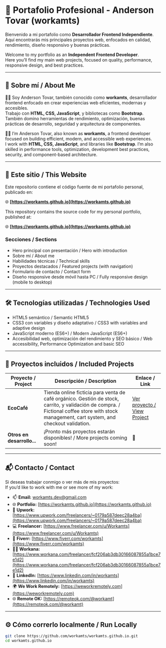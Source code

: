 # 💼 Portafolio Profesional - Anderson Tovar (workamts)

Bienvenido a mi portafolio como **Desarrollador Frontend Independiente**.  
Aquí encontrarás mis principales proyectos web, enfocados en calidad, rendimiento, diseño responsivo y buenas prácticas.

Welcome to my portfolio as an **Independent Frontend Developer**.  
Here you’ll find my main web projects, focused on quality, performance, responsive design, and best practices.

---

## 🧠 Sobre mí / About Me

👨‍💻 Soy Anderson Tovar, también conocido como **workamts**, desarrollador frontend enfocado en crear experiencias web eficientes, modernas y accesibles.  
Trabajo con **HTML, CSS, JavaScript**, y bibliotecas como **Bootstrap**. También domino herramientas de rendimiento, optimización, buenas prácticas de desarrollo, seguridad y arquitectura de componentes.

👨‍💻 I’m Anderson Tovar, also known as **workamts**, a frontend developer focused on building efficient, modern, and accessible web experiences.  
I work with **HTML, CSS, JavaScript**, and libraries like **Bootstrap**. I’m also skilled in performance tools, optimization, development best practices, security, and component-based architecture.

---

## 🚀 Este sitio / This Website

Este repositorio contiene el código fuente de mi portafolio personal, publicado en:

🌐 **[https://workamts.github.io](https://workamts.github.io)**

This repository contains the source code for my personal portfolio, published at:

🌐 **[https://workamts.github.io](https://workamts.github.io)**

### Secciones / Sections

- Hero principal con presentación / Hero with introduction
- Sobre mí / About me
- Habilidades técnicas / Technical skills
- Proyectos destacados / Featured projects (with navigation)
- Formulario de contacto / Contact form
- Diseño responsive desde móvil hasta PC / Fully responsive design (mobile to desktop)

---

## 🛠️ Tecnologías utilizadas / Technologies Used

- HTML5 semántico / Semantic HTML5  
- CSS3 con variables y diseño adaptativo / CSS3 with variables and adaptive design  
- JavaScript moderno (ES6+) / Modern JavaScript (ES6+)  
- Accesibilidad web, optimización del rendimiento y SEO básico / Web accessibility, Performance Optimization and basic SEO

---

## 📂 Proyectos incluidos / Included Projects

| Proyecto / Project | Descripción / Description | Enlace / Link |
|--------------------|---------------------------|----------------|
| **EcoCafé**        | Tienda online ficticia para venta de café orgánico. Gestión de stock, carrito, y validación de compra. / Fictional coffee store with stock management, cart system, and checkout validation. | [Ver proyecto / View Project](https://workamts.github.io/proyectos/eco-cafe/) |
| **Otros en desarrollo...** | ¡Pronto más proyectos estarán disponibles! / More projects coming soon! | 🔧 |

---

## 📬 Contacto / Contact

Si deseas trabajar conmigo o ver más de mis proyectos:  
If you’d like to work with me or see more of my work:

- 📫 **Email:** [workamts.dev@gmail.com](mailto:workamts.dev@gmail.com)  
- 🌐 **Portfolio:** [https://workamts.github.io](https://workamts.github.io)  
- 💼 **Upwork:** [https://www.upwork.com/freelancers/~0179a587deec28a4ba](https://www.upwork.com/freelancers/~0179a587deec28a4ba)  
- 💻 **Freelancer:** [https://www.freelancer.com/u/Workamts](https://www.freelancer.com/u/Workamts)  
- 🎯 **Fiverr:** [https://www.fiverr.com/workamts](https://www.fiverr.com/workamts)  
- 🧑‍💼 **Workana:** [https://www.workana.com/freelancer/fcf206ab3db30166087855a1bce7e1d2](https://www.workana.com/freelancer/fcf206ab3db30166087855a1bce7e1d2)  
- 🔗 **LinkedIn:** [https://www.linkedin.com/in/workamts](https://www.linkedin.com/in/workamts)  
- 🌍 **We Work Remotely:** [https://weworkremotely.com](https://weworkremotely.com)  
- 🌐 **Remote OK:** [https://remoteok.com/@workamt](https://remoteok.com/@workamt)

---

## ⚙️ Cómo correrlo localmente / Run Locally

```bash
git clone https://github.com/workamts/workamts.github.io.git
cd workamts.github.io
